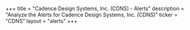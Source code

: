 +++
title = "Cadence Design Systems, Inc. (CDNS) - Alerts"
description = "Analyze the Alerts for Cadence Design Systems, Inc. (CDNS)"
ticker = "CDNS"
layout = "alerts"
+++

